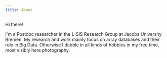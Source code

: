```yaml
---
title: About
---
```


<span></span>

Hi there!

I'm a Postdoc researcher in the L-SIS Research Group at Jacobs University Bremen. My research and work mainly focus on array databases and their role in Big Data. Otherwise I dabble in all kinds of hobbies in my free time, most visibly here photography.
